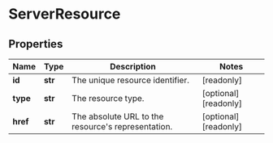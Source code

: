 # ServerResource

## Properties
| Name | Type | Description | Notes |
| ------------ | ------------- | ------------- | ------------- |
| **id** | **str** | The unique resource identifier. | [readonly]  |
| **type** | **str** | The resource type. | [optional] [readonly]  |
| **href** | **str** | The absolute URL to the resource&#39;s representation. | [optional] [readonly]  |


